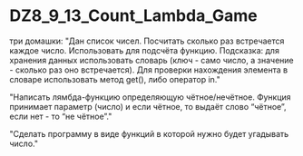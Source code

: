 # DZ8_9_13_Count_Lambda_Game
три домашки:
"Дан список чисел.
Посчитать сколько раз встречается каждое число. Использовать для подсчёта функцию.
Подсказка: для хранения данных использовать словарь (ключ - само число, а значение - сколько раз оно встречается). Для проверки нахождения элемента в словаре использовать метод get(), либо оператор in."

"Написать лямбда-функцию определяющую чётное/нечётное.
Функция принимает параметр (число) и если чётное, то выдаёт слово “чётное”, если нет - то “не чётное”."

"Сделать программу в виде функций в которой нужно будет угадывать число."
